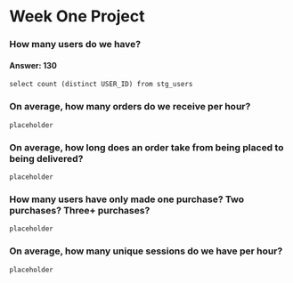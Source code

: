 # Week One Project

### How many users do we have?
#### Answer: 130
```
select count (distinct USER_ID) from stg_users
```

### On average, how many orders do we receive per hour?
```
placeholder

```

### On average, how long does an order take from being placed to being delivered?
```
placeholder

```

### How many users have only made one purchase? Two purchases? Three+ purchases?
```
placeholder

```

### On average, how many unique sessions do we have per hour?
```
placeholder

```